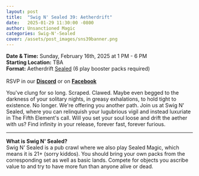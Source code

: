 ```yaml
---
layout: post
title:  "Swig N' Sealed 39: Aetherdrift"
date:   2025-01-29 11:30:00 -0800
author: Unsanctioned Magic
categories: Swig-N'-Sealed
cover: /assets/post_images/sns39banner.png
---
```


<b>Date & Time:</b> Sunday, February 16th, 2025 at 1 PM - 6 PM<br>
<b>Starting Location:</b> TBA<br>
<b>Format:</b> Aetherdrift <a href="https://magic.wizards.com/en/game-info/gameplay/formats/sealed-deck">Sealed</a> (6 play booster packs required)<br>
<br>
RSVP in our <a href="https://discord.com/events/922328519428689981/1334704330049191986" target="_blank"><b>Discord</b></a> or on <a href="https://www.facebook.com/events/505791498783211" target="_blank"><b>Facebook</b></a>

You've clung for so long. Scraped. Clawed. Maybe even begged to the darkness of your solitary nights, in greasy exhalations, to hold tight to existence. No longer. We're offering you another path. Join us at Swig N' Sealed, where you can relinquish your lugubrious vigil and instead luxuriate in The Fifth Element's call. Will you set your soul loose and drift the aether with us? Find infinity in your release, forever fast, forever furious.


<hr>

<b>What is Swig N' Sealed?</b><br> 
Swig N’ Sealed is a pub crawl where we also play Sealed Magic, which means it is 21+ (sorry kiddos). You should bring your own packs from the corresponding set as well as basic lands. Compete for objects you ascribe value to and try to have more fun than anyone alive or dead.